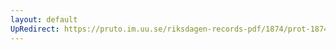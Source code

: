 ```yaml
---
layout: default
UpRedirect: https://pruto.im.uu.se/riksdagen-records-pdf/1874/prot-1874--fk--202/prot-1874--fk--202_001.pdf
---
```

